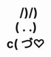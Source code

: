 

<div align="center"><h1>  &nbsp&nbsp/)/)
<br>( . .)
<br>c( づ♡</h1></div>

<div align="center">
</div>
